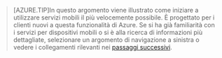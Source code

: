 
>[AZURE.TIP]In questo argomento viene illustrato come iniziare a utilizzare servizi mobili il più velocemente possibile. È progettato per i clienti nuovi a questa funzionalità di Azure. Se si ha già familiarità con i servizi per dispositivi mobili o si è alla ricerca di informazioni più dettagliate, selezionare un argomento di navigazione a sinistra o vedere i collegamenti rilevanti nei [passaggi successivi](#next-steps).

<!---HONumber=Oct15_HO2-->